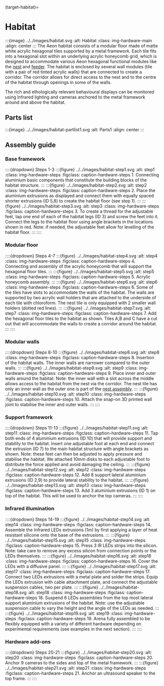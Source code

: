 (target-habitat)=
# Habitat
:::{image} ../../images/habitat.svg
:alt: Habitat
:class: img-hardware-main
:align: center
:::
The Aeon habitat consists of a modular floor made of matte white acrylic hexagonal tiles supported by a metal framework. 
Each tile fits into a hexagonal slot within an underlying acrylic honeycomb grid, which is designed to accommodate various Aeon hexagonal functional modules like the [nest](target-nest) and [feeder](target-foraging-patch). 
The habitat is enclosed by several wall modules (tile with a pair of red tinted acrylic walls) that are connected to create a corridor.
The corridor allows for direct access to the nest and to the centre of the habitat through openings in some of the walls. 

The rich and ethologically relevant behavioural displays can be monitored using Infrared lighting and cameras anchored to the metal framework around and above the habitat.

## Parts list
:::{image} ../../images/habitat-partlist1.svg
:alt: Parts1
:align: center
:::

## Assembly guide
### Base framework
::::{dropdown} Steps 1-3
:::{figure} ../../images/habitat-step1.svg
:alt: step1
:class: img-hardware-steps
:figclass: caption-hardware-steps
1\. Connecting aluminium basic components that constitute the building blocks of the habitat structure.
:::
:::{figure} ../../images/habitat-step2.svg
:alt: step2
:class: img-hardware-steps
:figclass: caption-hardware-steps
2\. Place the aluminium extrusions as displayed and connect them with equally spaced shorter extrusions (ID 5,8) to create the habitat floor (see step 1).
:::
:::{figure} ../../images/habitat-step3.svg
:alt: step3
:class: img-hardware-steps
:figclass: caption-hardware-steps
3\. To create a thread for the adjustable feet, tap one end of each of the habitat legs (ID 3) and screw the feet into it. Connect the legs to the habitat floor using angle brackets in the locations shown in red. Note: if needed, the adjustable feet allow for levelling of the habitat floor.
:::
::::

### Modular floor
::::{dropdown} Steps 4-7
:::{figure} ../../images/habitat-step4.svg
:alt: step4
:class: img-hardware-steps
:figclass: caption-hardware-steps
4\. Connecting and assembly of the acrylic honeycomb that will support the hexagonal floor tiles.
:::
:::{figure} ../../images/habitat-step5.svg
:alt: step5
:class: img-hardware-steps
:figclass: caption-hardware-steps
5\. Acrylic honeycomb assembly.
:::
:::{figure} ../../images/habitat-step6.svg
:alt: step6
:class: img-hardware-steps
:figclass: caption-hardware-steps
6\. Some of the tiles have slots to accommodate the walls of the habitat. The walls are supported by two acrylic wall holders that are attached to the underside of each tile with chloroform. The nest tile is only equipped with 2 smaller wall holders (dotted red lines).
:::
:::{figure} ../../images/habitat-step7.svg
:alt: step7
:class: img-hardware-steps
:figclass: caption-hardware-steps
7\. Add the hexagonal floor tiles to the habitat as shown. Tiles A,B and C have a cut out that will accommodate the walls to create a corridor around the habitat.
:::
::::

### Modular walls
::::{dropdown} Steps 8-10 
:::{figure} ../../images/habitat-step8.svg
:alt: step8
:class: img-hardware-steps
:figclass: caption-hardware-steps
8\. Insertion of the habitat walls. The inner walls are narrower compared to the outer walls.
:::
:::{figure} ../../images/habitat-step9.svg
:alt: step9
:class: img-hardware-steps
:figclass: caption-hardware-steps
9\. Place inner and outer walls around the habitat. Note: the inner wall with a slot across the middle allows access to the habitat from the nest via the corridor. The nest tile has only an inner wall as the outer one is part of the [nest assembly](target-nest).
:::
:::{figure} ../../images/habitat-step10.svg
:alt: step10
:class: img-hardware-steps
:figclass: caption-hardware-steps
10\. Attach the snap-on 3D printed wall joint to stabilise the inner and outer walls.
:::
::::


### Support framework
::::{dropdown} Steps 11-13 
:::{figure} ../../images/habitat-step11.svg
:alt: step11
:class: img-hardware-steps
:figclass: caption-hardware-steps
11\. Tap both ends of 4 aluminium extrusions (ID 10) that will provide support and stability to the habitat. Insert one adjustable foot at each end and connect the extrusion (ID 7) to the main habitat structure with angle brackets as shown. Note: these feet can then be adjusted to apply pressure and stabilise the habitat. We attached 10mm disks to each adjustable foot to distribute the force applied and avoid damaging the ceiling.
:::
:::{figure} ../../images/habitat-step12.svg
:alt: step12
:class: img-hardware-steps
:figclass: caption-hardware-steps
12\. Add 8 support lateral aluminium extrusions (ID 2,9) to provide lateral stability to the habitat.
:::
:::{figure} ../../images/habitat-step13.svg
:alt: step13
:class: img-hardware-steps
:figclass: caption-hardware-steps
13\. Add 3 aluminium extrusions (ID 1) on top of the habitat. This will be used to anchor the top cameras.
:::
::::

### Infrared illumination
::::{dropdown} Steps 14-19
:::{figure} ../../images/habitat-step14.svg
:alt: step14
:class: img-hardware-steps
:figclass: caption-hardware-steps
14\. Assemble the Infrared LEDs extrusions (1m) by first applying a layer of heat resistant silicone onto the base of the extrusions.
:::
:::{figure} ../../images/habitat-step15.svg
:alt: step15
:class: img-hardware-steps
:figclass: caption-hardware-steps
15\. Press 3 IR LEDs strips into the silicon. Note: take care to remove any excess silicon from connection points or the LEDs themselves.
:::
:::{figure} ../../images/habitat-step16.svg
:alt: step16
:class: img-hardware-steps
:figclass: caption-hardware-steps
16\. Cover the LEDs with a diffusive panel.
:::
:::{figure} ../../images/habitat-step17.svg
:alt: step17
:class: img-hardware-steps
:figclass: caption-hardware-steps
17\. Connect two LEDs extrusions with a metal plate and solder the strips. Equip the LEDs extrusion with cable attachment plate, and connect the adjustable suspension cables, two per plate.
:::
:::{figure} ../../images/habitat-step18.svg
:alt: step18
:class: img-hardware-steps
:figclass: caption-hardware-steps
18\. Suspend 6 LEDs assemblies from the top most lateral support aluminium extrusions of the habitat. Note: use the adjustable suspension cable to vary the height and the angle of the LEDs as needed.
:::
:::{figure} ../../images/habitat-step19.svg
:alt: step19
:class: img-hardware-steps
:figclass: caption-hardware-steps
19\. Arena fully assembled to be flexibly equipped with a variety of different hardware depending on experimental requirements (see examples in the next section).
:::
::::

### Hardware add-ons
::::{dropdown} Steps 20-21
:::{figure} ../../images/habitat-step20.svg
:alt: step20
:class: img-hardware-steps
:figclass: caption-hardware-steps
20\. Anchor 9 cameras to the sides and top of the metal framework.
:::
:::{figure} ../../images/habitat-step21.svg
:alt: step21
:class: img-hardware-steps
:figclass: caption-hardware-steps
21\. Anchor an ultrasound speaker to the top frame.
:::
::::